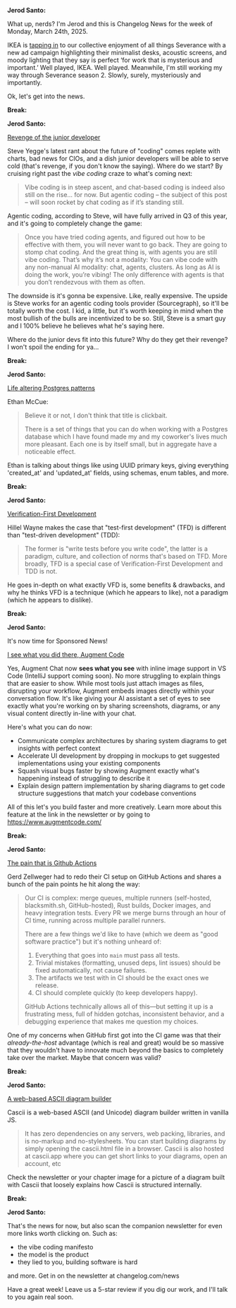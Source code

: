 **Jerod Santo:**

What up, nerds? I'm Jerod and this is Changelog News for the week of Monday, March 24th, 2025.

IKEA is [tapping in](https://www.famouscampaigns.com/2025/03/ikea-australia-leans-into-the-severance-aesthetic/) to our collective enjoyment of all things Severance with a new ad campaign highlighting their minimalist desks, acoustic screens, and moody lighting that they say is perfect ‘for work that is mysterious and important.’ Well played, IKEA. Well played. Meanwhile, I'm still working my way through Severance season 2. Slowly, surely, mysteriously and importantly.

Ok, let's get into the news.

**Break:**

**Jerod Santo:**

[Revenge of the junior developer](https://sourcegraph.com/blog/revenge-of-the-junior-developer)

Steve Yegge's latest rant about the future of "coding" comes replete with charts, bad news for CIOs, and a dish junior developers will be able to serve cold (that's revenge, if you don't know the saying). Where do we start? By cruising right past the *vibe coding* craze to what's coming next:

> Vibe coding is in steep ascent, and chat-based coding is indeed also still on the rise… for now. But agentic coding – the subject of this post – will soon rocket by chat coding as if it’s standing still.

Agentic coding, according to Steve, will have fully arrived in Q3 of this year, and it's going to completely change the game:

> Once you have tried coding agents, and figured out how to be effective with them, you will never want to go back. They are going to stomp chat coding. And the great thing is, with agents you are still vibe coding. That’s why it’s not a modality: You can vibe code with any non-manual AI modality: chat, agents, clusters. As long as AI is doing the work, you’re vibing! The only difference with agents is that you don’t rendezvous with them as often.

The downside is it's gonna be expensive. Like, really expensive. The upside is Steve works for an agentic coding tools provider (Sourcegraph), so it'll be totally worth the cost. I kid, a little, but it's worth keeping in mind when the most bullish of the bulls are incentivized to be so. Still, Steve is a smart guy and I 100% believe he believes what he's saying here.

Where do the junior devs fit into this future? Why do they get their revenge? I won't spoil the ending for ya...

**Break:**

**Jerod Santo:**

[Life altering Postgres patterns](https://mccue.dev/pages/3-11-25-life-altering-postgresql-patterns)

Ethan McCue:

> Believe it or not, I don't think that title is clickbait.
>
> There is a set of things that you can do when working with a Postgres database which I have found made my and my coworker's lives much more pleasant. Each one is by itself small, but in aggregate have a noticeable effect.

Ethan is talking about things like using UUID primary keys, giving everything 'created_at' and 'updated_at' fields, using schemas, enum tables, and more.

**Break:**

**Jerod Santo:**

[Verification-First Development](https://buttondown.com/hillelwayne/archive/verification-first-development/)

Hillel Wayne makes the case that "test-first development" (TFD) is different than "test-driven development" (TDD):

> The former is "write tests before you write code", the latter is a paradigm, culture, and collection of norms that's based on TFD. More broadly, TFD is a special case of Verification-First Development and TDD is not.

He goes in-depth on what exactly VFD is, some benefits & drawbacks, and why he thinks VFD is a technique (which he appears to like), not a paradigm (which he appears to dislike).

**Break:**

**Jerod Santo:**

It's now time for Sponsored News!

[I see what you did there, Augment Code](https://www.augmentcode.com/blog/image-support-in-chat)

Yes, Augment Chat now **sees what you see** with inline image support in VS Code (IntelliJ support coming soon). No more struggling to explain things that are easier to show. While most tools just attach images as files, disrupting your workflow, Augment embeds images directly within your conversation flow. It's like giving your AI assistant a set of eyes to see exactly what you're working on by sharing screenshots, diagrams, or any visual content directly in-line with your chat.

Here's what you can do now:

- Communicate complex architectures by sharing system diagrams to get insights with perfect context
- Accelerate UI development by dropping in mockups to get suggested implementations using your existing components
- Squash visual bugs faster by showing Augment exactly what's happening instead of struggling to describe it
- Explain design pattern implementation by sharing diagrams to get code structure suggestions that match your codebase conventions

All of this let's you build faster and more creatively. Learn more about this feature at the link in the newsletter or by going to https://www.augmentcode.com/

**Break:**

**Jerod Santo:**

[The pain that is Github Actions](https://www.feldera.com/blog/the-pain-that-is-github-actions)

Gerd Zellweger had to redo their CI setup on GitHub Actions and shares a bunch of the pain points he hit along the way:

> Our CI is complex: merge queues, multiple runners (self-hosted, blacksmith.sh, GitHub-hosted), Rust builds, Docker images, and heavy integration tests. Every PR we merge burns through an hour of CI time, running across multiple parallel runners.
>
> There are a few things we'd like to have (which we deem as "good software practice") but it's nothing unheard of:
>
> 1. Everything that goes into `main` must pass all tests.
> 2. Trivial mistakes (formatting, unused deps, lint issues) should be fixed automatically, not cause failures.
> 3. The artifacts we test with in CI should be the exact ones we release.
> 4. CI should complete quickly (to keep developers happy).
>
> GitHub Actions technically allows all of this—but setting it up is a frustrating mess, full of hidden gotchas, inconsistent behavior, and a debugging experience that makes me question my choices.

One of my concerns when GitHub first got into the CI game was that their *already-the-host* advantage (which is real and great) would be so massive that they wouldn't have to innovate much beyond the basics to completely take over the market. Maybe that concern was valid?

**Break:**

**Jerod Santo:**

[A web-based ASCII diagram builder](https://cascii.app)

Cascii is a web-based ASCII (and Unicode) diagram builder written in vanilla JS.

> It has zero dependencies on any servers, web packing, libraries, and is no-markup and no-stylesheets. You can start building diagrams by simply opening the cascii.html file in a browser. Cascii is also hosted at cascii.app where you can get short links to your diagrams, open an account, etc

Check the newsletter or your chapter image for a picture of a diagram built with Cascii that loosely explains how Cascii is structured internally.

**Break:**

**Jerod Santo:**

That's the news for now, but also scan the companion newsletter for even more links worth clicking on. Such as:

- the vibe coding manifesto
- the model is the product
- they lied to you, building software is hard

and more. Get in on the newsletter at changelog.com/news

Have a great week! Leave us a 5-star review if you dig our work, and I'll talk to you again real soon.
